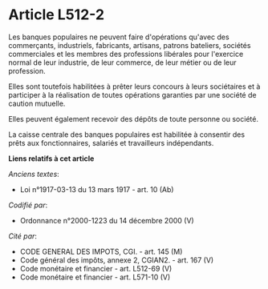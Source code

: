 # Article L512-2

Les banques populaires ne peuvent faire d'opérations qu'avec des commerçants, industriels, fabricants, artisans, patrons
bateliers, sociétés commerciales et les membres des professions libérales pour l'exercice normal de leur industrie, de leur
commerce, de leur métier ou de leur profession.

Elles sont toutefois habilitées à prêter leurs concours à leurs sociétaires et à participer à la réalisation de toutes
opérations garanties par une société de caution mutuelle.

Elles peuvent également recevoir des dépôts de toute personne ou société.

La caisse centrale des banques populaires est habilitée à consentir des prêts aux fonctionnaires, salariés et travailleurs
indépendants.

**Liens relatifs à cet article**

_Anciens textes_:

  - Loi n°1917-03-13 du 13 mars 1917 - art. 10 (Ab)

_Codifié par_:

  - Ordonnance n°2000-1223 du 14 décembre 2000 (V)

_Cité par_:

  - CODE GENERAL DES IMPOTS, CGI. - art. 145 (M)
  - Code général des impôts, annexe 2, CGIAN2. - art. 167 (V)
  - Code monétaire et financier - art. L512-69 (V)
  - Code monétaire et financier - art. L571-10 (V)
